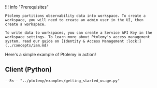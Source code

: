 !!! info "Prerequisites"

    Ptolemy partitions observability data into workspace. To create a workspace, you will need to create an admin user in the UI, then create a workspace.

    To write data to workspaces, you can create a Service API Key in the workspace settings. To learn more about Ptolemy's access management system, read our guide on [Identity & Access Management :lock:](../concepts/iam.md)

Here's a simple example of Ptolemy in action!

## Client (Python)
```python3
--8<-- "../ptolemy/examples/getting_started_usage.py"
```
